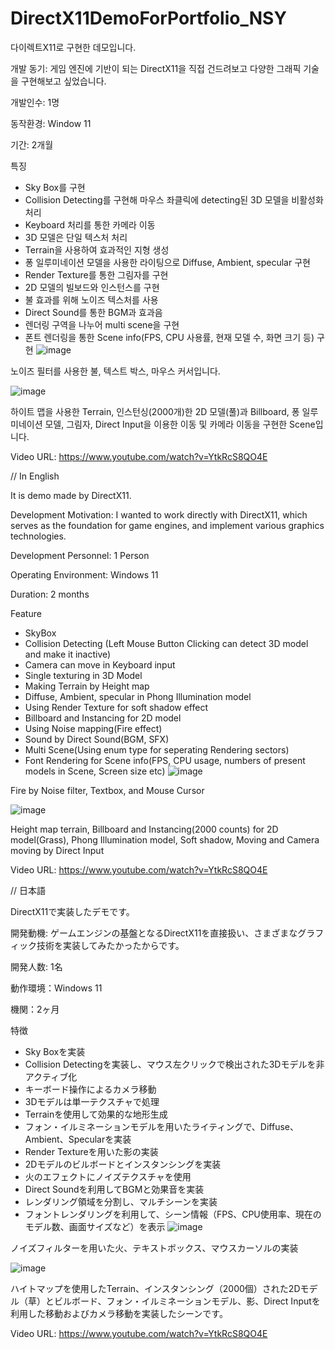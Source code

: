 # DirectX11DemoForPortfolio_NSY
다이렉트X11로 구현한 데모입니다.

개발 동기: 게임 엔진에 기반이 되는 DirectX11을 직접 건드려보고 다양한 그래픽 기술을 구현해보고 싶었습니다.

개발인수: 1명

동작환경: Window 11

기간: 2개월

특징
- Sky Box를 구현
- Collision Detecting를 구현해 마우스 좌클릭에 detecting된 3D 모델을 비활성화 처리
- Keyboard 처리를 통한 카메라 이동
- 3D 모델은 단일 텍스처 처리
- Terrain을 사용하여 효과적인 지형 생성
- 퐁 일루미네이션 모델을 사용한 라이팅으로 Diffuse, Ambient, specular 구현
- Render Texture를 통한 그림자를 구현
- 2D 모델의 빌보드와 인스턴스를 구현
- 불 효과를 위해 노이즈 텍스처를 사용
- Direct Sound를 통한 BGM과 효과음
- 렌더링 구역을 나누어 multi scene을 구현
- 폰트 렌더링을 통한 Scene info(FPS, CPU 사용률, 현재 모델 수, 화면 크기 등) 구현
![image](https://github.com/namsy8471/DirectX11DemoForPortfolio_NSY/assets/31647755/bf59dafa-3dc4-4421-88ff-8e048d593696)

노이즈 필터를 사용한 불, 텍스트 박스, 마우스 커서입니다.

![image](https://github.com/namsy8471/DirectX11DemoForPortfolio_NSY/assets/31647755/f4b43db1-0b06-4a5e-a63b-c8b82e987963)

하이트 맵을 사용한 Terrain, 인스턴싱(2000개)한 2D 모델(풀)과 Billboard, 퐁 일루미네이션 모델, 그림자, Direct Input을 이용한 이동 및 카메라 이동을 구현한 Scene입니다. 

Video URL: https://www.youtube.com/watch?v=YtkRcS8QO4E

// In English

It is demo made by DirectX11.

Development Motivation:
I wanted to work directly with DirectX11, which serves as the foundation for game engines, and implement various graphics technologies.

Development Personnel: 1 Person

Operating Environment: Windows 11

Duration: 2 months

Feature
 - SkyBox
 - Collision Detecting (Left Mouse Button Clicking can detect 3D model and make it inactive)
 - Camera can move in Keyboard input
 - Single texturing in 3D Model
 - Making Terrain by Height map
 - Diffuse, Ambient, specular in Phong Illumination model
 - Using Render Texture for soft shadow effect
 - Billboard and Instancing for 2D model
 - Using Noise mapping(Fire effect)
 - Sound by Direct Sound(BGM, SFX)
 - Multi Scene(Using enum type for seperating Rendering sectors)
 - Font Rendering for Scene info(FPS, CPU usage, numbers of present models in Scene, Screen size etc)
![image](https://github.com/namsy8471/DirectX11DemoForPortfolio_NSY/assets/31647755/bf59dafa-3dc4-4421-88ff-8e048d593696)

Fire by Noise filter, Textbox, and Mouse Cursor

![image](https://github.com/namsy8471/DirectX11DemoForPortfolio_NSY/assets/31647755/f4b43db1-0b06-4a5e-a63b-c8b82e987963)

Height map terrain, Billboard and Instancing(2000 counts) for 2D model(Grass), Phong Illumination model, Soft shadow, Moving and Camera moving by Direct Input 

Video URL: https://www.youtube.com/watch?v=YtkRcS8QO4E

// 日本語

DirectX11で実装したデモです。

開発動機:
ゲームエンジンの基盤となるDirectX11を直接扱い、さまざまなグラフィック技術を実装してみたかったからです。

開発人数: 1名

動作環境：Windows 11

機関：2ヶ月

特徴
- Sky Boxを実装
- Collision Detectingを実装し、マウス左クリックで検出された3Dモデルを非アクティブ化
- キーボード操作によるカメラ移動
- 3Dモデルは単一テクスチャで処理
- Terrainを使用して効果的な地形生成
- フォン・イルミネーションモデルを用いたライティングで、Diffuse、Ambient、Specularを実装
- Render Textureを用いた影の実装
- 2Dモデルのビルボードとインスタンシングを実装
- 火のエフェクトにノイズテクスチャを使用
- Direct Soundを利用してBGMと効果音を実装
- レンダリング領域を分割し、マルチシーンを実装
- フォントレンダリングを利用して、シーン情報（FPS、CPU使用率、現在のモデル数、画面サイズなど）を表示
![image](https://github.com/namsy8471/DirectX11DemoForPortfolio_NSY/assets/31647755/bf59dafa-3dc4-4421-88ff-8e048d593696)

ノイズフィルターを用いた火、テキストボックス、マウスカーソルの実装

![image](https://github.com/namsy8471/DirectX11DemoForPortfolio_NSY/assets/31647755/f4b43db1-0b06-4a5e-a63b-c8b82e987963)

ハイトマップを使用したTerrain、インスタンシング（2000個）された2Dモデル（草）とビルボード、フォン・イルミネーションモデル、影、Direct Inputを利用した移動およびカメラ移動を実装したシーンです。

Video URL: https://www.youtube.com/watch?v=YtkRcS8QO4E
